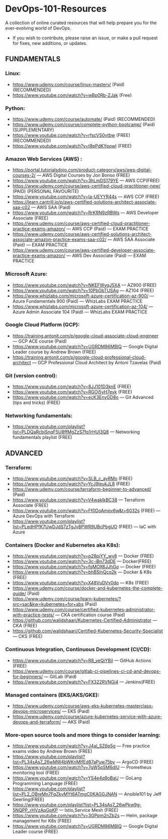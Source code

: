 # DevOps-101-Resources

A collection of online curated resources that will help prepare you for the ever-evolving world of DevOps.

- If you wish to contribute, please raise an issue, or make a pull request for fixes, new additions, or updates.

## FUNDAMENTALS

### Linux:
- https://www.udemy.com/course/linux-mastery/ (Paid) (RECOMMENDED)
- https://www.youtube.com/watch?v=wBp0Rb-ZJak (Free)

### Python:
- https://www.udemy.com/course/automate/ (Paid) (RECOMMENDED)
- https://www.udemy.com/course/complete-python-bootcamp/ (Paid) (SUPPLEMENTARY)
- https://www.youtube.com/watch?v=rfscVS0vtbw (FREE) (RECOMMENDED)
- https://www.youtube.com/watch?v=t8pPdKYpowI (FREE)

### Amazon Web Services (AWS) :
- https://portal.tutorialsdojo.com/product-category/aws/aws-digital-courses-2/ — AWS Digital Courses by Jon Bonso (FREE)
- https://www.youtube.com/watch?v=3hLmDS179YE — AWS CCP(FREE)
- https://www.udemy.com/course/aws-certified-cloud-practitioner-new/ (PAID) (PERSONAL FAVOURITE)
- https://www.youtube.com/watch?v=Ia-UEYYR44s — AWS CCP (FREE)
- https://learn.cantrill.io/p/aws-certified-solutions-architect-associate-saa-c02 — AWS SAA (Paid)
- https://www.youtube.com/watch?v=RrKRN9zRBWs — AWS Developer Associate (FREE)
- https://www.udemy.com/course/aws-certified-cloud-practitioner-practice-exams-amazon/ — AWS CCP (Paid) — EXAM PRACTICE
- https://www.udemy.com/course/aws-certified-solutions-architect-associate-amazon-practice-exams-saa-c02/ — AWS SAA Associate (Paid) — EXAM PRACTICE
- https://www.udemy.com/course/aws-certified-developer-associate-practice-exams-amazon/ — AWS Dev Associate (Paid) — EXAM PRACTICE

### Microsoft Azure:
- https://www.youtube.com/watch?v=NKEFWyqJ5XA — AZ900 (FREE)
- https://www.youtube.com/watch?v=10PbGbTUSAg — AZ104 (FREE)
- https://www.whizlabs.com/microsoft-azure-certification-az-900/ — Azure Fundamentals 900 (Paid) — WhizLabs EXAM PRACTICE
- https://www.whizlabs.com/microsoft-azure-certification-az-104/ — Azure Admin Associate 104 (Paid) — WhizLabs EXAM PRACTICE

### Google Cloud Platform (GCP):
- https://training.antonit.com/p/google-cloud-associate-cloud-engineer — GCP ACE course (Paid)
- https://www.youtube.com/watch?v=UGRDM86MBIQ — Google Digital Leader course by Andrew Brown (FREE)
- https://training.antonit.com/p/google-cloud-professional-cloud-architect — GCP Professional Cloud Architect by Antoni Tzavelas (Paid)

### Git (version control):
- https://www.youtube.com/watch?v=8JJ101D3knE (FREE)
- https://www.youtube.com/watch?v=RGOj5yH7evk (FREE)
- https://www.youtube.com/watch?v=ecK3EnyGD8o — Git Advanced (tips and tricks) (FREE)

### Networking fundamentals:
- https://www.youtube.com/playlist?list=PLDQaRcbiSnqF5U8ffMgZzS7fq1rHUI3Q8 — Networking fundamentals playlist (FREE)

## ADVANCED

### Terraform:
- https://www.youtube.com/watch?v=SLB_c_ayRMo (FREE)
- https://www.youtube.com/watch?v=YcJ9IeukJL8 (FREE)
- https://www.udemy.com/course/terraform-beginner-to-advanced/ (Paid)
- https://www.youtube.com/watch?v=V4waklkBC38 — Terraform Associate (FREE)
- https://www.youtube.com/watch?v=Ff0DoAmpv6w&t=6032s (FREE) — Azure DevOps with Terraform
- https://www.youtube.com/playlist?list=PLedHPfK7UwDJdS7zTgJv8PWR9UBcPbgUO (FREE) — IaC with Azure

### Containers (Docker and Kubernetes aka K8s):

- https://www.youtube.com/watch?v=p28piYY_wv8 — Docker (FREE)
- https://www.youtube.com/watch?v=3c-iBn73dDE — Docker(FREE)
- https://www.youtube.com/watch?v=fqMOX6JJhGo — Docker (FREE)
- https://www.youtube.com/watch?v=bhBSlnQcq2k — Docker & K8s (FREE)
- https://www.youtube.com/watch?v=X48VuDVv0do — K8s (FREE)
- https://www.udemy.com/course/docker-and-kubernetes-the-complete-guide/ (Paid)
- https://www.udemy.com/course/learn-kubernetes/?src=sac&kw=kubernetes+for+abs (Paid)
- https://www.udemy.com/course/certified-kubernetes-administrator-with-practice-tests/ — CKA certification course (Paid)
- https://github.com/walidshaari/Kubernetes-Certified-Administrator — CKA (FREE)
- https://github.com/walidshaari/Certified-Kubernetes-Security-Specialist — CKS (FREE)

### Continuous Integration, Continuous Development (CI/CD):

- https://www.youtube.com/watch?v=R8_veQiYBjI — GitHub Actions (FREE)
- https://www.udemy.com/course/gitlab-ci-pipelines-ci-cd-and-devops-for-beginners/ — GitLab (Paid)
- https://www.youtube.com/watch?v=FX322RVNGj4 — Jenkins(FREE)

### Managed containers (EKS/AKS/GKE):

- https://www.udemy.com/course/aws-eks-kubernetes-masterclass-devops-microservices/ — EKS (Paid)
- https://www.udemy.com/course/azure-kubernetes-service-with-azure-devops-and-terraform/ — AKS (Paid)

### More-open source tools and more things to consider learning:

- https://www.youtube.com/watch?v=J4al_SZ6p5g — Free practice exams video by Andrew Brown (FREE)
- https://www.youtube.com/playlist?list=PL34sAs7_26wMW4bWKnMIfEd87aPuw75by — ArgoCD (FREE)
- https://www.youtube.com/watch?v=7gW5pSM6dlU — Prometheus monitoring tool (FREE)
- https://www.youtube.com/watch?v=YS4e4q9oBaU — GoLang Programming Language (FREE)
- https://www.youtube.com/playlist?list=PL2_OBreMn7FqZkvMYt6ATmgC0KAGGJNAN — Ansible101 by Jeff Geerling(FREE)
- https://www.youtube.com/playlist?list=PL34sAs7_26wPkw9g-5NQPP_rHVzApGpKP — Istio,Service Mesh (FREE)
- https://www.youtube.com/watch?v=3GPpm2nZb2s — Helm, package management for K8s (FREE)
- https://www.youtube.com/watch?v=UGRDM86MBIQ — Google Digital Leader course (FREE)